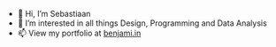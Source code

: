 - 👋 Hi, I’m Sebastiaan
- 👀 I’m interested in all things Design, Programming and Data Analysis
- 📫 View my portfolio at [benjami.in](https://benjami.in)
